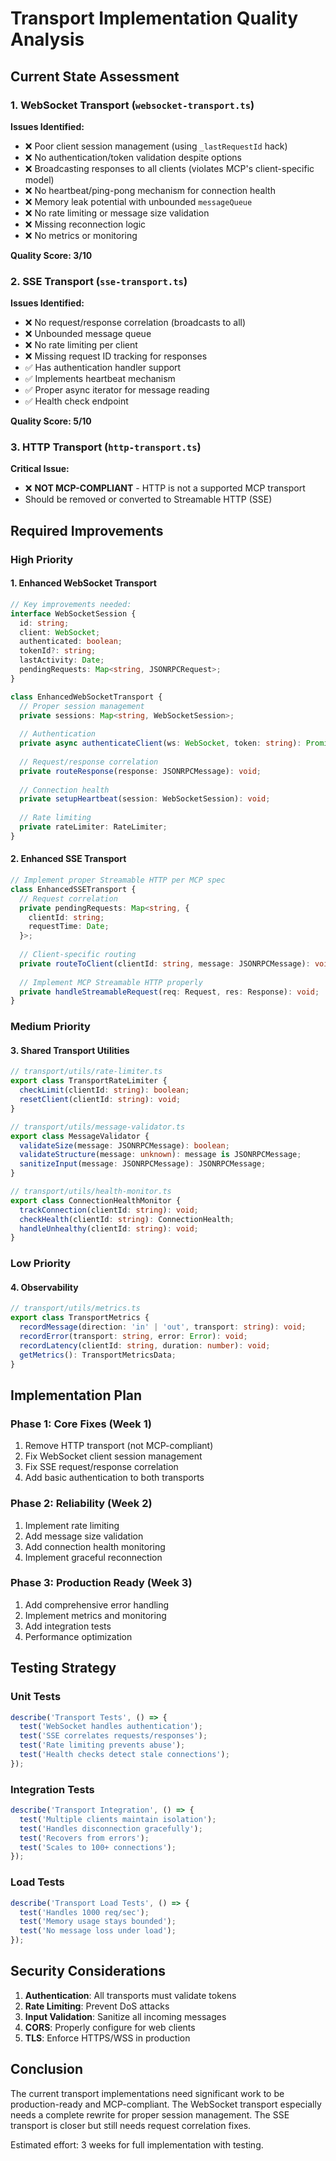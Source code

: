 # Transport Implementation Quality Analysis

## Current State Assessment

### 1. WebSocket Transport (`websocket-transport.ts`)

**Issues Identified:**
- ❌ Poor client session management (using `_lastRequestId` hack)
- ❌ No authentication/token validation despite options
- ❌ Broadcasting responses to all clients (violates MCP's client-specific model)
- ❌ No heartbeat/ping-pong mechanism for connection health
- ❌ Memory leak potential with unbounded `messageQueue`
- ❌ No rate limiting or message size validation
- ❌ Missing reconnection logic
- ❌ No metrics or monitoring

**Quality Score: 3/10**

### 2. SSE Transport (`sse-transport.ts`)

**Issues Identified:**
- ❌ No request/response correlation (broadcasts to all)
- ❌ Unbounded message queue
- ❌ No rate limiting per client
- ❌ Missing request ID tracking for responses
- ✅ Has authentication handler support
- ✅ Implements heartbeat mechanism
- ✅ Proper async iterator for message reading
- ✅ Health check endpoint

**Quality Score: 5/10**

### 3. HTTP Transport (`http-transport.ts`)

**Critical Issue:**
- ❌ **NOT MCP-COMPLIANT** - HTTP is not a supported MCP transport
- Should be removed or converted to Streamable HTTP (SSE)

## Required Improvements

### High Priority

#### 1. Enhanced WebSocket Transport
```typescript
// Key improvements needed:
interface WebSocketSession {
  id: string;
  client: WebSocket;
  authenticated: boolean;
  tokenId?: string;
  lastActivity: Date;
  pendingRequests: Map<string, JSONRPCRequest>;
}

class EnhancedWebSocketTransport {
  // Proper session management
  private sessions: Map<string, WebSocketSession>;
  
  // Authentication
  private async authenticateClient(ws: WebSocket, token: string): Promise<boolean>;
  
  // Request/response correlation
  private routeResponse(response: JSONRPCMessage): void;
  
  // Connection health
  private setupHeartbeat(session: WebSocketSession): void;
  
  // Rate limiting
  private rateLimiter: RateLimiter;
}
```

#### 2. Enhanced SSE Transport
```typescript
// Implement proper Streamable HTTP per MCP spec
class EnhancedSSETransport {
  // Request correlation
  private pendingRequests: Map<string, {
    clientId: string;
    requestTime: Date;
  }>;
  
  // Client-specific routing
  private routeToClient(clientId: string, message: JSONRPCMessage): void;
  
  // Implement MCP Streamable HTTP properly
  private handleStreamableRequest(req: Request, res: Response): void;
}
```

### Medium Priority

#### 3. Shared Transport Utilities
```typescript
// transport/utils/rate-limiter.ts
export class TransportRateLimiter {
  checkLimit(clientId: string): boolean;
  resetClient(clientId: string): void;
}

// transport/utils/message-validator.ts
export class MessageValidator {
  validateSize(message: JSONRPCMessage): boolean;
  validateStructure(message: unknown): message is JSONRPCMessage;
  sanitizeInput(message: JSONRPCMessage): JSONRPCMessage;
}

// transport/utils/health-monitor.ts
export class ConnectionHealthMonitor {
  trackConnection(clientId: string): void;
  checkHealth(clientId: string): ConnectionHealth;
  handleUnhealthy(clientId: string): void;
}
```

### Low Priority

#### 4. Observability
```typescript
// transport/utils/metrics.ts
export class TransportMetrics {
  recordMessage(direction: 'in' | 'out', transport: string): void;
  recordError(transport: string, error: Error): void;
  recordLatency(clientId: string, duration: number): void;
  getMetrics(): TransportMetricsData;
}
```

## Implementation Plan

### Phase 1: Core Fixes (Week 1)
1. Remove HTTP transport (not MCP-compliant)
2. Fix WebSocket client session management
3. Fix SSE request/response correlation
4. Add basic authentication to both transports

### Phase 2: Reliability (Week 2)
1. Implement rate limiting
2. Add message size validation
3. Add connection health monitoring
4. Implement graceful reconnection

### Phase 3: Production Ready (Week 3)
1. Add comprehensive error handling
2. Implement metrics and monitoring
3. Add integration tests
4. Performance optimization

## Testing Strategy

### Unit Tests
```typescript
describe('Transport Tests', () => {
  test('WebSocket handles authentication');
  test('SSE correlates requests/responses');
  test('Rate limiting prevents abuse');
  test('Health checks detect stale connections');
});
```

### Integration Tests
```typescript
describe('Transport Integration', () => {
  test('Multiple clients maintain isolation');
  test('Handles disconnection gracefully');
  test('Recovers from errors');
  test('Scales to 100+ connections');
});
```

### Load Tests
```typescript
describe('Transport Load Tests', () => {
  test('Handles 1000 req/sec');
  test('Memory usage stays bounded');
  test('No message loss under load');
});
```

## Security Considerations

1. **Authentication**: All transports must validate tokens
2. **Rate Limiting**: Prevent DoS attacks
3. **Input Validation**: Sanitize all incoming messages
4. **CORS**: Properly configure for web clients
5. **TLS**: Enforce HTTPS/WSS in production

## Conclusion

The current transport implementations need significant work to be production-ready and MCP-compliant. The WebSocket transport especially needs a complete rewrite for proper session management. The SSE transport is closer but still needs request correlation fixes.

Estimated effort: 3 weeks for full implementation with testing.